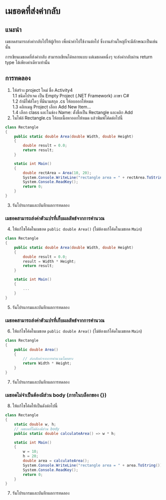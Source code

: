 # เมธอดที่ส่งค่ากลับ 

## แนะนำ

เมธอดสามารถส่งค่ากลับไปให้ผู้เรียก เพื่อนำค่าไปใช้งานต่อไป ซึ่งงานส่วนใหญ่ก็จะมีลักษณะเป็นเช่นนั้น

การเขียนเมธอดที่ส่งค่ากลับ สามารถเขียนได้หลายแบบ แต่เมธอดหนึ่งๆ จะส่งค่ากลับผ่าน return type ได้เพียงค่าเดียวเท่านั้น


## การทดลอง 
1. ให้สร้าง project ใหม่ ชื่อ Activity4   
   1.1 ชนิดโปรเจค เป็น Empty Project (.NET Framework) ภาษา C#  
   1.2 ถ้ามีไฟล์ใดๆ ที่มีนามสกุล .cs ให้ลบออกให้หมด  
   1.3 คลิกเมนู Project เลือก Add New Item...  
   1.4 เลือก class และในช่อง Name: ตั้งชื่อเป็น Rectangle และคลิก Add  
2. ในไฟล์ Rectangle.cs ให้ลบเนื้อหาออกให้หมด แล้วพิมพ์โค้ดต่อไปนี้

``` C#
class Rectangle
{
    public static double Area(double Width, double Height)
    {
        double result = 0.0;
        return result;
    }

    static int Main()
    {
        double rectArea = Area(10, 20);
        System.Console.WriteLine("rectangle area = " + rectArea.ToString());
        System.Console.ReadKey();
        return 0;
    }
}
```
3. รันโปรแกรมและบันทึกผลการทดลอง



### เมธอดสามารถส่งค่าตัวแปรที่เก็บผลลัพธ์จากการคำนวณ
4. ให้แก้ไขโค้ดในเมธอด `public double Area()` (ไม่ต้องแก้โค้ดในเมธอด `Main`) 
``` C#
class Rectangle
{
    public static double Area(double Width, double Height)
    {
        double result = 0.0;
        result = Width * Height;
        return result;
    }

    static int Main()
    {
        ...
    }
}

```
5. รันโปรแกรมและบันทึกผลการทดลอง



### เมธอดสามารถส่งค่าตัวแปรที่เก็บผลลัพธ์จากการคำนวณ
6. ให้แก้ไขโค้ดในเมธอด `public double Area()` (ไม่ต้องแก้โค้ดในเมธอด `Main`) 

``` C#
class Rectangle
{
    public double Area()
    {
        // ส่งกลับค่าจากการคำนวณโดยตรง
        return Width * Height;
    }
}

```

7. รันโปรแกรมและบันทึกผลการทดลอง

### เมธอดไม่จำเป็นต้องมีส่วน body (ภายในบล็อกของ {})
8. ให้แก้ไขโค้ดให้เป็นดังต่อไปนี้

```C#
class Rectangle
{
    static double w, h;
    // เมธอดที่ไม่ต้องมีส่วน body
    public static double calculateArea() => w * h;

    static int Main()
    {
        w = 10;
        h = 20;
        double area = calculateArea();
        System.Console.WriteLine("rectangle area = " + area.ToString());
        System.Console.ReadKey();
        return 0;
    }
}
```

7. รันโปรแกรมและบันทึกผลการทดลอง